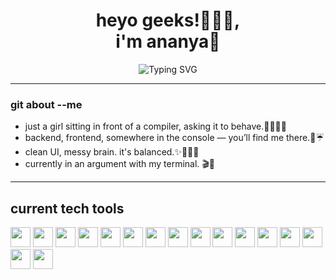 <!-- Profile ReadMe Start -->
<h1 align="center">heyo geeks!🧑🏻‍💻,  </br>i'm ananya🩷</h1>
<p align="center">
  <img src="https://readme-typing-svg.herokuapp.com?font=Fira+Code&duration=2000&pause=1000&color=FF90BB&center=true&vCenter=true&width=435&lines=developing+developer+☕️;multi-stack+learner+🎧;semi-stable,+slightly+obsessed+🎀" alt="Typing SVG" />
</p>

---
### git about --me

- just a girl sitting in front of a compiler, asking it to behave.👩🏻‍💻🎀  
- backend, frontend, somewhere in the console — you’ll find me there.💬☔  
- clean UI, messy brain. it's balanced.✨🤷🏻‍♀️
- currently in an argument with my terminal. 🎬🔪

---

<!-- Tech Stack Section -->
<h2><b>current tech tools</b></h2>
<p align="left">
  <img src="https://img.shields.io/badge/Java-007396?style=for-the-badge&logo=java&logoColor=white" height="32"/>
  <img src="https://img.shields.io/badge/C-00599C?style=for-the-badge&logo=c&logoColor=white" height="32"/>
  <img src="https://img.shields.io/badge/C++-004482?style=for-the-badge&logo=c%2B%2B&logoColor=white" height="32"/>
  <img src="https://img.shields.io/badge/Python-3776AB?style=for-the-badge&logo=python&logoColor=white" height="32"/>
  <img src="https://img.shields.io/badge/HTML5-E34F26?style=for-the-badge&logo=html5&logoColor=white" height="32"/>
  <img src="https://img.shields.io/badge/CSS3-1572B6?style=for-the-badge&logo=css3&logoColor=white" height="32"/>
  <img src="https://img.shields.io/badge/Bootstrap-7952B3?style=for-the-badge&logo=bootstrap&logoColor=white" height="32"/>
  <img src="https://img.shields.io/badge/JavaScript-F7DF1E?style=for-the-badge&logo=javascript&logoColor=black" height="32"/>
  <img src="https://img.shields.io/badge/Node.js-339933?style=for-the-badge&logo=nodedotjs&logoColor=white" height="32"/>
  <img src="https://img.shields.io/badge/Express.js-000000?style=for-the-badge&logo=express&logoColor=white" height="32"/>
  <img src="https://img.shields.io/badge/EJS-4F5D95?style=for-the-badge&logo=javascript&logoColor=white" height="32"/>
  <img src="https://img.shields.io/badge/Axios-5A29E4?style=for-the-badge&logo=axios&logoColor=white" height="32"/>
  <img src="https://img.shields.io/badge/REST%20API-FF6F00?style=for-the-badge&logo=api&logoColor=white" height="32"/>
  <img src="https://img.shields.io/badge/PostgreSQL-4169E1?style=for-the-badge&logo=postgresql&logoColor=white" height="32"/>
  <img src="https://img.shields.io/badge/React-61DAFB?style=for-the-badge&logo=react&logoColor=black" height="32"/>
  <img src="https://img.shields.io/badge/three.js-000000?style=for-the-badge&logo=three.js&logoColor=white" height="32"/>
</p>

